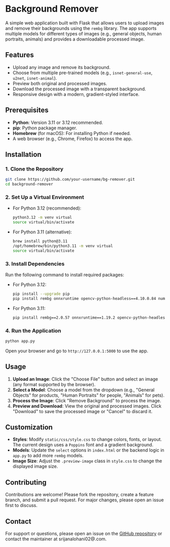 # Background Remover

A simple web application built with Flask that allows users to upload images and remove their backgrounds using the `rembg` library. The app supports multiple models for different types of images (e.g., general objects, human portraits, animals) and provides a downloadable processed image.

## Features
- Upload any image and remove its background.
- Choose from multiple pre-trained models (e.g., `isnet-general-use`, `u2net`, `isnet-animal`).
- Preview both original and processed images.
- Download the processed image with a transparent background.
- Responsive design with a modern, gradient-styled interface.

## Prerequisites
- **Python**: Version 3.11 or 3.12 recommended.
- **pip**: Python package manager.
- **Homebrew** (for macOS): For installing Python if needed.
- A web browser (e.g., Chrome, Firefox) to access the app.

## Installation

### 1. Clone the Repository
```bash
git clone https://github.com/your-username/bg-remover.git
cd background-remover
```

### 2. Set Up a Virtual Environment
- For Python 3.12 (recommended):
  ```bash
  python3.12 -m venv virtual
  source virtual/bin/activate
  ```
- For Python 3.11 (alternative):
  ```bash
  brew install python@3.11
  /opt/homebrew/bin/python3.11 -m venv virtual
  source virtual/bin/activate
  ```

### 3. Install Dependencies
Run the following command to install required packages:
- For Python 3.12:
  ```bash
  pip install --upgrade pip
  pip install rembg onnxruntime opencv-python-headless==4.10.0.84 numpy==2.2.5 pillow==11.2.1 flask
  ```
- For Python 3.11:
  ```bash
  pip install rembg==2.0.57 onnxruntime==1.19.2 opencv-python-headless==4.10.0.84 numpy==2.2.5 pillow==11.2.1 flask
  ```

### 4. Run the Application
```bash
python app.py
```
Open your browser and go to `http://127.0.0.1:5000` to use the app.

## Usage
1. **Upload an Image**: Click the "Choose File" button and select an image (any format supported by the browser).
2. **Select a Model**: Choose a model from the dropdown (e.g., "General Objects" for products, "Human Portraits" for people, "Animals" for pets).
3. **Process the Image**: Click "Remove Background" to process the image.
4. **Preview and Download**: View the original and processed images. Click "Download" to save the processed image or "Cancel" to discard it.

## Customization
- **Styles**: Modify `static/css/style.css` to change colors, fonts, or layout. The current design uses a `Poppins` font and a gradient background.
- **Models**: Update the `select` options in `index.html` or the backend logic in `app.py` to add more `rembg` models.
- **Image Size**: Adjust the `.preview-image` class in `style.css` to change the displayed image size.

## Contributing
Contributions are welcome! Please fork the repository, create a feature branch, and submit a pull request. For major changes, please open an issue first to discuss.

## Contact
For support or questions, please open an issue on the [GitHub repository](https://github.com/Srijaanaa/background-remover) or contact the maintainer at srijanalohani02@.com.

